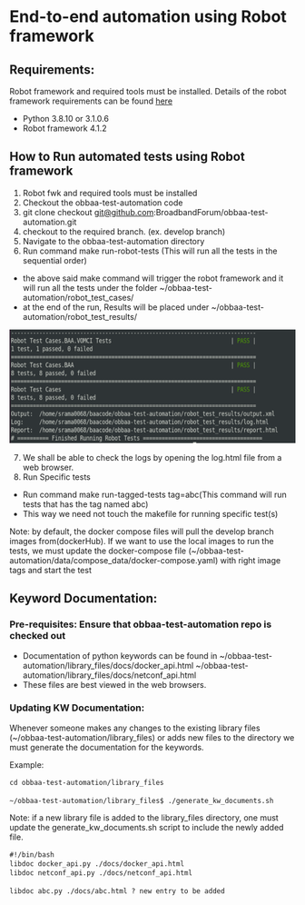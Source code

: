 <a id="robot_framework" />

End-to-end automation using Robot framework
=========

## Requirements:
Robot framework and required tools must be installed. Details of the robot framework requirements can be found [here](https://robotframework.org/robotframework/4.1.2/RobotFrameworkUserGuide.html)

- Python 3.8.10 or 3.1.0.6
- Robot framework 4.1.2

## How to Run automated tests using Robot framework
1. Robot fwk and required tools must be installed
2. Checkout the obbaa-test-automation code
3. git clone checkout git@github.com:BroadbandForum/obbaa-test-automation.git
4. checkout to the required branch. (ex. develop branch)
5. Navigate to the obbaa-test-automation directory
6. Run command make run-robot-tests (This will run all the tests in the sequential order)

- the above said make command will trigger the robot framework and it will run all the tests under the folder ~/obbaa-test-automation/robot_test_cases/
- at the end of the run, Results will be placed under ~/obbaa-test-automation/robot_test_results/



<p align="center">
 <img width="600px" height="200px" src="img.png">
</p>

7. We shall be able to check the logs by opening the log.html file from a web browser.
8. Run Specific tests
- Run command make run-tagged-tests tag=abc(This command will run tests that has the tag named abc)
- This way we need not touch the makefile for running specific test(s)


Note: by default, the docker compose files will pull the develop branch images from(dockerHub). If we want to use the local images to run the tests, we must update the docker-compose file (~/obbaa-test-automation/data/compose_data/docker-compose.yaml) with right image tags and start the test

## Keyword Documentation:
### Pre-requisites: Ensure that obbaa-test-automation repo is checked out

- Documentation of python keywords can be found in
~/obbaa-test-automation/library_files/docs/docker_api.html
~/obbaa-test-automation/library_files/docs/netconf_api.html
- These files are best viewed in the web browsers.

### Updating KW Documentation:
Whenever someone makes any changes to the existing library files (~/obbaa-test-automation/library_files) or adds new files to the directory we must generate the documentation for the keywords.

Example:

~~~
cd obbaa-test-automation/library_files

~/obbaa-test-automation/library_files$ ./generate_kw_documents.sh
~~~
Note: if a new library file is added to the library_files directory, one must update the generate_kw_documents.sh script to include the newly added file.

~~~
#!/bin/bash
libdoc docker_api.py ./docs/docker_api.html
libdoc netconf_api.py ./docs/netconf_api.html

libdoc abc.py ./docs/abc.html ? new entry to be added
~~~
